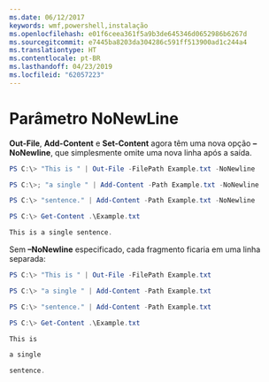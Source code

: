 ```yaml
---
ms.date: 06/12/2017
keywords: wmf,powershell,instalação
ms.openlocfilehash: e01f6ceea361f5a9b3de645346d0652986b6267d
ms.sourcegitcommit: e7445ba8203da304286c591ff513900ad1c244a4
ms.translationtype: HT
ms.contentlocale: pt-BR
ms.lasthandoff: 04/23/2019
ms.locfileid: "62057223"
---
```

# <a name="nonewline-parameter"></a>Parâmetro NoNewLine
**Out-File**, **Add-Content** e **Set-Content** agora têm uma nova opção **–NoNewline**, que simplesmente omite uma nova linha após a saída.
```powershell
PS C:\> "This is " | Out-File -FilePath Example.txt -NoNewline

PS C:\>; "a single " | Add-Content -Path Example.txt -NoNewline

PS C:\> "sentence." | Add-Content -Path Example.txt -NoNewline

PS C:\> Get-Content .\Example.txt

This is a single sentence.
```
Sem **–NoNewline** especificado, cada fragmento ficaria em uma linha separada:
```powershell
PS C:\> "This is " | Out-File -FilePath Example.txt

PS C:\> "a single " | Add-Content -Path Example.txt

PS C:\> "sentence." | Add-Content -Path Example.txt

PS C:\> Get-Content .\Example.txt

This is

a single

sentence.
```

